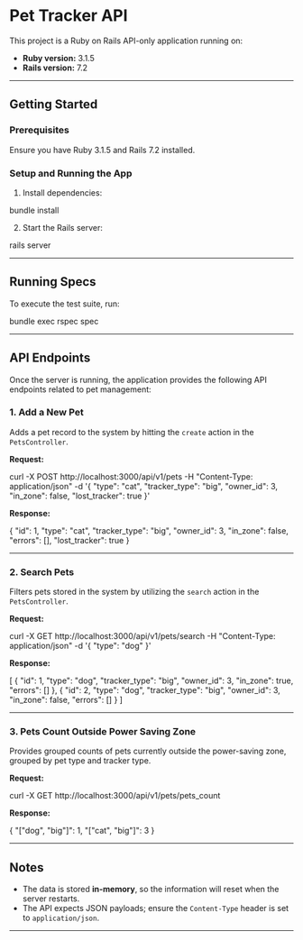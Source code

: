 # Pet Tracker API

This project is a Ruby on Rails API-only application running on:

- **Ruby version:** 3.1.5  
- **Rails version:** 7.2

---

## Getting Started

### Prerequisites

Ensure you have Ruby 3.1.5 and Rails 7.2 installed.

### Setup and Running the App

1. Install dependencies:

bundle install

2. Start the Rails server:

rails server


---

## Running Specs

To execute the test suite, run:

bundle exec rspec spec


---

## API Endpoints

Once the server is running, the application provides the following API endpoints related to pet management:

### 1. Add a New Pet

Adds a pet record to the system by hitting the `create` action in the `PetsController`.

**Request:**

curl -X POST http://localhost:3000/api/v1/pets
-H "Content-Type: application/json"
-d '{
"type": "cat",
"tracker_type": "big",
"owner_id": 3,
"in_zone": false,
"lost_tracker": true
}'


**Response:**

{
"id": 1,
"type": "cat",
"tracker_type": "big",
"owner_id": 3,
"in_zone": false,
"errors": [],
"lost_tracker": true
}


---

### 2. Search Pets

Filters pets stored in the system by utilizing the `search` action in the `PetsController`.

**Request:**

curl -X GET http://localhost:3000/api/v1/pets/search
-H "Content-Type: application/json"
-d '{
"type": "dog"
}'


**Response:**

[
{
"id": 1,
"type": "dog",
"tracker_type": "big",
"owner_id": 3,
"in_zone": true,
"errors": []
},
{
"id": 2,
"type": "dog",
"tracker_type": "big",
"owner_id": 3,
"in_zone": false,
"errors": []
}
]


---

### 3. Pets Count Outside Power Saving Zone

Provides grouped counts of pets currently outside the power-saving zone, grouped by pet type and tracker type.

**Request:**


curl -X GET http://localhost:3000/api/v1/pets/pets_count


**Response:**

{
"["dog", "big"]": 1,
"["cat", "big"]": 3
}


---

## Notes

- The data is stored **in-memory**, so the information will reset when the server restarts.
- The API expects JSON payloads; ensure the `Content-Type` header is set to `application/json`.

---
